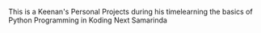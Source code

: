 This is a Keenan's Personal Projects during his timelearning the basics of Python Programming in Koding Next Samarinda
